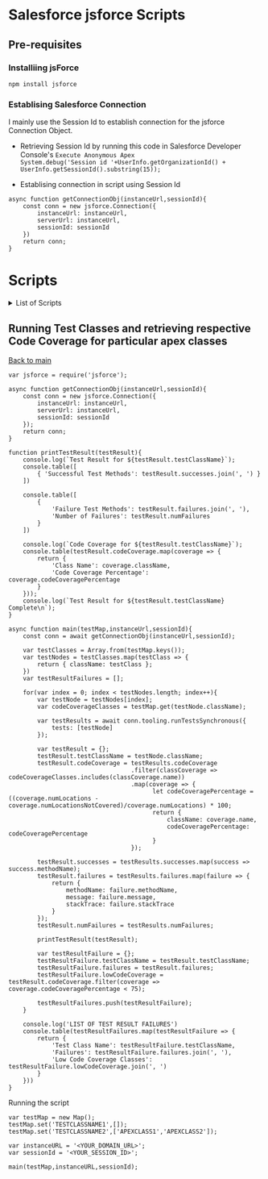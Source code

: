 # Salesforce jsforce Scripts
## Pre-requisites
### Installiing jsForce  
`npm install jsforce`  

### Establising Salesforce Connection 
I mainly use the Session Id to establish connection for the jsforce Connection Object.  
- Retrieving Session Id by running this code in Salesforce Developer Console's `Execute Anonymous Apex`  
`System.debug('Session id '+UserInfo.getOrganizationId() + UserInfo.getSessionId().substring(15));`
  
- Establising connection in script using Session Id
```
async function getConnectionObj(instanceUrl,sessionId){
    const conn = new jsforce.Connection({
        instanceUrl: instanceUrl,
        serverUrl: instanceUrl,
        sessionId: sessionId
    })
    return conn;
}
```

# Scripts 

<details>
  <summary>List of Scripts</summary>

  - [Running Test Classes and retrieving respective Code Coverage for particular apex classes](#running-test-classes-and-retrieving-respective-code-coverage-for-particular-apex-classes)
</details>

## Running Test Classes and retrieving respective Code Coverage for particular apex classes
[Back to main](#scripts)

```
var jsforce = require('jsforce');

async function getConnectionObj(instanceUrl,sessionId){
    const conn = new jsforce.Connection({
        instanceUrl: instanceUrl,
        serverUrl: instanceUrl,
        sessionId: sessionId
    });
    return conn;
}

function printTestResult(testResult){
    console.log(`Test Result for ${testResult.testClassName}`);
    console.table([
        { 'Successful Test Methods': testResult.successes.join(', ') }
    ])

    console.table([
        { 
            'Failure Test Methods': testResult.failures.join(', '),
            'Number of Failures': testResult.numFailures 
        }
    ])

    console.log(`Code Coverage for ${testResult.testClassName}`);
    console.table(testResult.codeCoverage.map(coverage => {
        return {
            'Class Name': coverage.className,
            'Code Coverage Percentage': coverage.codeCoveragePercentage
        }
    }));
    console.log(`Test Result for ${testResult.testClassName} Complete\n`);
}

async function main(testMap,instanceUrl,sessionId){
    const conn = await getConnectionObj(instanceUrl,sessionId);

    var testClasses = Array.from(testMap.keys());
    var testNodes = testClasses.map(testClass => {
        return { className: testClass };
    })
    var testResultFailures = [];

    for(var index = 0; index < testNodes.length; index++){
        var testNode = testNodes[index];
        var codeCoverageClasses = testMap.get(testNode.className);

        var testResults = await conn.tooling.runTestsSynchronous({
            tests: [testNode]
        });

        var testResult = {};
        testResult.testClassName = testNode.className;
        testResult.codeCoverage = testResults.codeCoverage
                                  .filter(classCoverage => codeCoverageClasses.includes(classCoverage.name))
                                  .map(coverage => {
                                        let codeCoveragePercentage = ((coverage.numLocations - coverage.numLocationsNotCovered)/coverage.numLocations) * 100;
                                        return {
                                            className: coverage.name,
                                            codeCoveragePercentage: codeCoveragePercentage
                                        }
                                  });

        testResult.successes = testResults.successes.map(success => success.methodName);
        testResult.failures = testResults.failures.map(failure => {
            return {
                methodName: failure.methodName,
                message: failure.message,
                stackTrace: failure.stackTrace
            }
        });
        testResult.numFailures = testResults.numFailures;

        printTestResult(testResult);

        var testResultFailure = {};
        testResultFailure.testClassName = testResult.testClassName;
        testResultFailure.failures = testResult.failures;
        testResultFailure.lowCodeCoverage = testResult.codeCoverage.filter(coverage => coverage.codeCoveragePercentage < 75);

        testResultFailures.push(testResultFailure);
    }

    console.log('LIST OF TEST RESULT FAILURES')
    console.table(testResultFailures.map(testResultFailure => {
        return {
            'Test Class Name': testResultFailure.testClassName,
            'Failures': testResultFailure.failures.join(', '),
            'Low Code Coverage Classes': testResultFailure.lowCodeCoverage.join(', ')
        }
    }))
}

```
Running the script 
```
var testMap = new Map();
testMap.set('TESTCLASSNAME1',[]);
testMap.set('TESTCLASSNAME2',['APEXCLASS1','APEXCLASS2']);

var instanceURL = '<YOUR_DOMAIN_URL>';
var sessionId = '<YOUR_SESSION_ID>';

main(testMap,instanceURL,sessionId);
```
